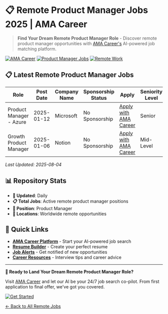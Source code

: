 # 📋 Remote Product Manager Jobs 2025 | AMA Career

> **Find Your Dream Remote Product Manager Role** - Discover remote product manager opportunities with [AMA Career's](https://amacareer.ai/) AI-powered job matching platform.

[![AMA Career](https://img.shields.io/badge/AMA_Career-AI_Job_Search-blue)](https://amacareer.ai/)
[![Product Manager Jobs](https://img.shields.io/badge/Product_Manager-Remote_Jobs-red)](https://amacareer.ai/)
[![Remote Work](https://img.shields.io/badge/Remote-Work_2025-green)](https://amacareer.ai/)

## 📋 Latest Remote Product Manager Jobs

| Role | Post Date | Company Name | Sponsorship Status | Apply | Seniority Level | Employment Type |
|----------|----------|----------|----------|----------|----------|----------|
| Product Manager - Azure | 2025-01-12 | Microsoft | No Sponsorship | [Apply with AMA Career](https://amacareer.ai/) | Senior | Full-Time |
| Growth Product Manager | 2025-01-06 | Notion | No Sponsorship | [Apply with AMA Career](https://amacareer.ai/) | Mid-Level | Full-Time |


*Last Updated: 2025-08-04*

## 📊 Repository Stats

- **🔄 Updated**: Daily
- **📋 Total Jobs**: Active remote product manager positions
- **💼 Position**: Product Manager
- **📍 Locations**: Worldwide remote opportunities

## 🔗 Quick Links

- [**AMA Career Platform**](https://amacareer.ai/) - Start your AI-powered job search
- [**Resume Builder**](https://amacareer.ai/) - Create your perfect resume
- [**Job Alerts**](https://amacareer.ai/) - Get notified of new opportunities
- [**Career Resources**](https://amacareer.ai/) - Interview tips and career advice

---

**🎯 Ready to Land Your Dream Remote Product Manager Role?**

Visit [AMA Career](https://amacareer.ai/) and let our AI be your 24/7 job search co-pilot. From first application to final offer, we've got you covered.

[![Get Started](https://img.shields.io/badge/Get_Started-AMA_Career-red?style=for-the-badge)](https://amacareer.ai/)

[← Back to All Remote Jobs](../README.md)